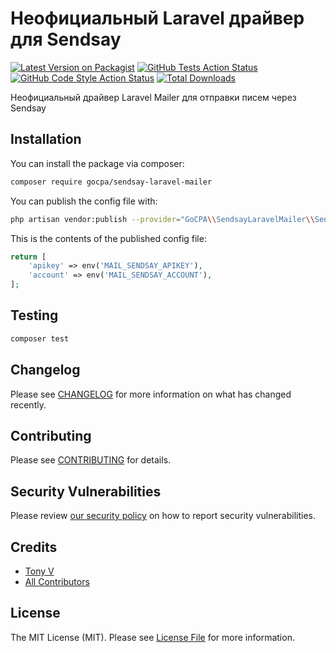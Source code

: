 # Неофициальный Laravel драйвер для Sendsay

[![Latest Version on Packagist](https://img.shields.io/packagist/v/gocpa/sendsay-laravel-mailer.svg?style=flat-square)](https://packagist.org/packages/gocpa/sendsay-laravel-mailer)
[![GitHub Tests Action Status](https://img.shields.io/github/actions/workflow/status/gocpa/sendsay-laravel-mailer/run-tests.yml?branch=main&label=tests&style=flat-square)](https://github.com/gocpa/sendsay-laravel-mailer/actions?query=workflow%3Arun-tests+branch%3Amain)
[![GitHub Code Style Action Status](https://img.shields.io/github/actions/workflow/status/gocpa/sendsay-laravel-mailer/fix-php-code-style-issues.yml?branch=main&label=code%20style&style=flat-square)](https://github.com/gocpa/sendsay-laravel-mailer/actions?query=workflow%3A"Fix+PHP+code+style+issues"+branch%3Amain)
[![Total Downloads](https://img.shields.io/packagist/dt/gocpa/sendsay-laravel-mailer.svg?style=flat-square)](https://packagist.org/packages/gocpa/sendsay-laravel-mailer)

Неофициальный драйвер Laravel Mailer для отправки писем через Sendsay

## Installation

You can install the package via composer:

```bash
composer require gocpa/sendsay-laravel-mailer
```

You can publish the config file with:

```bash
php artisan vendor:publish --provider="GoCPA\\SendsayLaravelMailer\\SendsayMailerServiceProvider"
```

This is the contents of the published config file:

```php
return [
    'apikey' => env('MAIL_SENDSAY_APIKEY'),
    'account' => env('MAIL_SENDSAY_ACCOUNT'),
];
```

## Testing

```bash
composer test
```

## Changelog

Please see [CHANGELOG](CHANGELOG.md) for more information on what has changed recently.

## Contributing

Please see [CONTRIBUTING](CONTRIBUTING.md) for details.

## Security Vulnerabilities

Please review [our security policy](../../security/policy) on how to report security vulnerabilities.

## Credits

- [Tony V](https://github.com/vaninanton)
- [All Contributors](../../contributors)

## License

The MIT License (MIT). Please see [License File](LICENSE.md) for more information.
